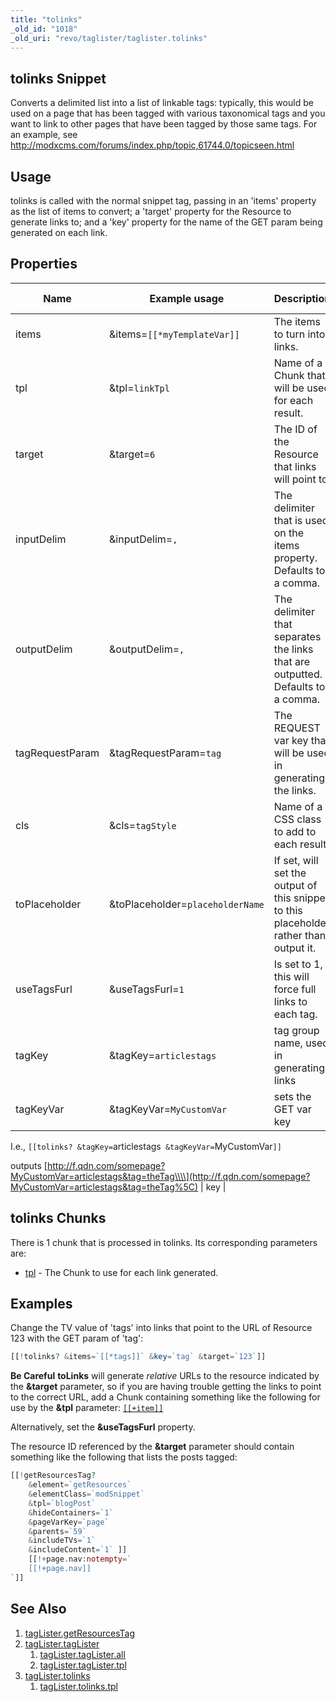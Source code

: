 ```yaml
---
title: "tolinks"
_old_id: "1018"
_old_uri: "revo/taglister/taglister.tolinks"
---
```


## tolinks Snippet

Converts a delimited list into a list of linkable tags: typically, this would be used on a page that has been tagged with various taxonomical tags and you want to link to other pages that have been tagged by those same tags. For an example, see <http://modxcms.com/forums/index.php/topic,61744.0/topicseen.html>

## Usage

tolinks is called with the normal snippet tag, passing in an 'items' property as the list of items to convert; a 'target' property for the Resource to generate links to; and a 'key' property for the name of the GET param being generated on each link.

## Properties

| Name            | Example usage                    | Description                                                                            | Default Value |
| --------------- | -------------------------------- | -------------------------------------------------------------------------------------- | ------------- |
| items           | &items=`[[*myTemplateVar]]`      | The items to turn into links.                                                          |               |
| tpl             | &tpl=`linkTpl`                   | Name of a Chunk that will be used for each result.                                     | link          |
| target          | &target=`6`                      | The ID of the Resource that links will point to.                                       | 1             |
| inputDelim      | &inputDelim=`,`                  | The delimiter that is used on the items property. Defaults to a comma.                 | ,             |
| outputDelim     | &outputDelim=`,`                 | The delimiter that separates the links that are outputted. Defaults to a comma.        | ,             |
| tagRequestParam | &tagRequestParam=`tag`           | The REQUEST var key that will be used in generating the links.                         | tag           |
| cls             | &cls=`tagStyle`                  | Name of a CSS class to add to each result.                                             | tl-tag        |
| toPlaceholder   | &toPlaceholder=`placeholderName` | If set, will set the output of this snippet to this placeholder rather than output it. | false         |
| useTagsFurl     | &useTagsFurl=`1`                 | Is set to 1, this will force full links to each tag.                                   | false         |
| tagKey          | &tagKey=`articlestags`           | tag group name, used in generating links                                               | tags          |
| tagKeyVar       | &tagKeyVar=`MyCustomVar`         | sets the GET var key                                                                   |

 I.e.,
 `[[tolinks? &tagKey=`articlestags` &tagKeyVar=`MyCustomVar`]]`

 outputs [http://f.qdn.com/somepage?MyCustomVar=articlestags&tag=theTag\\\\](http://f.qdn.com/somepage?MyCustomVar=articlestags&tag=theTag%5C) | key |

## tolinks Chunks

There is 1 chunk that is processed in tolinks. Its corresponding parameters are:

- [tpl](extras/taglister/taglister.tolinks/tpl "tpl") - The Chunk to use for each link generated.

## Examples

Change the TV value of 'tags' into links that point to the URL of Resource 123 with the GET param of 'tag':

``` php
[[!tolinks? &items=`[[*tags]]` &key=`tag` &target=`123`]]

```

**Be Careful**
**toLinks** will generate _relative_ URLs to the resource indicated by the **&target** parameter, so if you are having trouble getting the links to point to the correct URL, add a Chunk containing something like the following for use by the **&tpl** parameter: [`[[+item]]`]([[++site_url]][[+url]])

Alternatively, set the **&useTagsFurl** property.

The resource ID referenced by the **&target** parameter should contain something like the following that lists the posts tagged:

``` php
[[!getResourcesTag?
    &element=`getResources`
    &elementClass=`modSnippet`
    &tpl=`blogPost`
    &hideContainers=`1`
    &pageVarKey=`page`
    &parents=`59`
    &includeTVs=`1`
    &includeContent=`1` ]]
    [[!+page.nav:notempty=`
    [[!+page.nav]]
`]]
```

## See Also

1. [tagLister.getResourcesTag](extras/taglister/taglister.getresourcestag)
2. [tagLister.tagLister](extras/taglister/taglister)
    1. [tagLister.tagLister.all](extras/taglister/taglister/all)
    2. [tagLister.tagLister.tpl](extras/taglister/taglister/tpl)
3. [tagLister.tolinks](extras/taglister/taglister.tolinks)
    1. [tagLister.tolinks.tpl](extras/taglister/taglister.tolinks/tpl)
